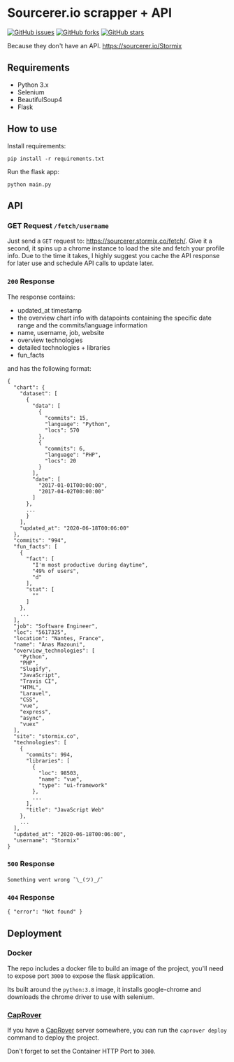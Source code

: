 # Sourcerer.io scrapper + API

[![GitHub issues](https://img.shields.io/github/issues/Stormix/sourcerer-io-scrapper.svg?style=flat-square)](https://github.com/Stormix/sourcerer-io-scrapper/issues)
[![GitHub forks](https://img.shields.io/github/forks/Stormix/sourcerer-io-scrapper.svg?style=flat-square)](https://github.com/Stormix/sourcerer-io-scrapper/network)
[![GitHub stars](https://img.shields.io/github/stars/Stormix/sourcerer-io-scrapper.svg?style=flat-square)](https://github.com/Stormix/sourcerer-io-scrapper/stargazers)
 
Because they don't have an API. https://sourcerer.io/Stormix

## Requirements

- Python 3.x 
- Selenium
- BeautifulSoup4
- Flask

## How to use

Install requirements:

```
pip install -r requirements.txt
```

Run the flask app:
```
python main.py
```

## API
### GET Request `/fetch/username`
Just send a `GET` request to: https://sourcerer.stormix.co/fetch/<username>. Give it a second, it spins up a chrome instance to load the site and fetch your profile info. Due to the time it takes, I highly suggest you cache the API response for later use and schedule API calls to update later.
### `200` Response

The response contains:
- updated_at timestamp
- the overview chart info with datapoints containing the specific date range and the commits/language information
- name, username, job, website
- overview technologies
- detailed technologies + libraries
- fun_facts
  
and has the following format:
```
{
  "chart": {
    "dataset": [
      { 
        "data": [
          {
            "commits": 15, 
            "language": "Python", 
            "locs": 570
          }, 
          {
            "commits": 6, 
            "language": "PHP", 
            "locs": 20
          }
        ], 
        "date": [
          "2017-01-01T00:00:00", 
          "2017-04-02T00:00:00"
        ]
      }, 
      ...
      }
    ], 
    "updated_at": "2020-06-18T00:06:00"
  }, 
  "commits": "994", 
  "fun_facts": [
    {
      "fact": [
        "I'm most productive during daytime", 
        "49% of users", 
        "d"
      ], 
      "stat": [
        ""
      ]
    }, 
    ...
  ], 
  "job": "Software Engineer", 
  "loc": "5617325", 
  "location": "Nantes, France", 
  "name": "Anas Mazouni", 
  "overview_technologies": [
    "Python", 
    "PHP", 
    "Slugify", 
    "JavaScript", 
    "Travis CI", 
    "HTML", 
    "Laravel", 
    "CSS", 
    "vue", 
    "express", 
    "async", 
    "vuex"
  ], 
  "site": "stormix.co", 
  "technologies": [
    {
      "commits": 994, 
      "libraries": [
        {
          "loc": 98503, 
          "name": "vue", 
          "type": "ui-framework"
        }, 
        ...
      ], 
      "title": "JavaScript Web"
    },
    ...
  ], 
  "updated_at": "2020-06-18T00:06:00", 
  "username": "Stormix"
}
```
### `500` Response
`Something went wrong ¯\_(ツ)_/¯`

### `404` Response
`
{
  "error": "Not found"
}
`
## Deployment 

### Docker

The repo includes a docker file to build an image of the project, you'll need to expose port `3000` to expose the flask application. 

Its built around the `python:3.8` image, it installs google-chrome and downloads the chrome driver to use with selenium.

### [CapRover](http://caprover.com/)

If you have a [CapRover](http://caprover.com/) server somewhere, you can run the `caprover deploy` command to deploy the project.

Don't forget to set the Container HTTP Port to `3000`.